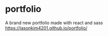 # portfolio
A brand new portfolio made with react and sass
https://jasonkim4201.github.io/portfolio/
